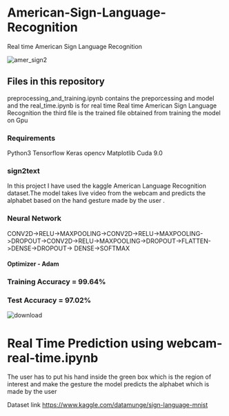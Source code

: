 # American-Sign-Language-Recognition
Real time American Sign Language Recognition

![amer_sign2](https://user-images.githubusercontent.com/34737471/55292500-52acb580-5409-11e9-9a78-7cdc0d8da8b6.png)

## Files in this repository
preprocessing_and_training.ipynb contains the preporcessing and model and the real_time.ipynb is for real time Real time American Sign Language Recognition the third file is the trained file obtained from training the model on Gpu 

### Requirements
  Python3
  Tensorflow
  Keras
  opencv
  Matplotlib
  Cuda 9.0

### sign2text
In this project I have used the kaggle American Language Recognition dataset.The model takes live video from the webcam and predicts the alphabet based on the hand gesture made by the user .  


### Neural Network
CONV2D->RELU->MAXPOOLING->CONV2D->RELU->MAXPOOLING->DROPOUT->CONV2D->RELU->MAXPOOLING->DROPOUT->FLATTEN->DENSE->DROPOUT-> DENSE->SOFTMAX

#### Optimizer - Adam

### Training Accuracy = 99.64% 
### Test Accuracy     = 97.02%



![download](https://user-images.githubusercontent.com/34737471/55292483-1c6f3600-5409-11e9-9bea-b5420129243c.png)


# Real Time Prediction using webcam-real-time.ipynb 
 The user has to put his hand inside the green box which is the region of interest and make the gesture the model predicts the alphabet which is made by the user 

Dataset link https://www.kaggle.com/datamunge/sign-language-mnist
